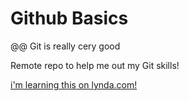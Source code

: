 <h1>Github Basics</h1>

@@ Git is really cery good

Remote repo to help me out my Git skills!

[i'm learning this on lynda.com!](www.lynda.com)
